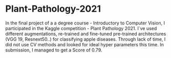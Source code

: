 # Plant-Pathology-2021
In the final project of a a degree course - Introductory to Computer Vision, I participated in the Kaggle competition - Plant Pathology 2021.
I`ve used different augmentations, re-trained and fine-tuned pre-trained architectures (VGG 19, Resnext50..) for classifying apple diseases.
Through lack of time, I did not use CV methods and looked for ideal hyper parameters this time. In submission, I managed to get a Score of 0.79. 
